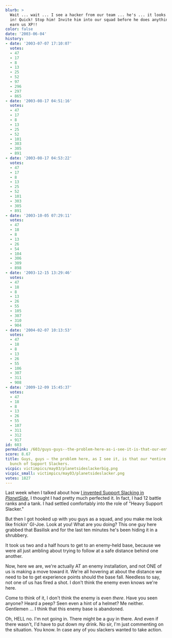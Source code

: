 ```yaml
---
blurb: >
  Wait ... wait ... I see a hacker from our team ... he's ... it looks like he's going
  in! Quick! Stop him! Invite him into our squad before he does anything that could
  earn us XP!!
color: false
date: '2003-06-04'
history:
- date: '2003-07-07 17:10:07'
  votes:
  - 47
  - 17
  - 8
  - 13
  - 25
  - 52
  - 97
  - 296
  - 297
  - 865
- date: '2003-08-17 04:51:16'
  votes:
  - 47
  - 17
  - 8
  - 13
  - 25
  - 52
  - 101
  - 303
  - 305
  - 891
- date: '2003-08-17 04:53:22'
  votes:
  - 47
  - 17
  - 8
  - 13
  - 25
  - 52
  - 101
  - 303
  - 305
  - 891
- date: '2003-10-05 07:29:11'
  votes:
  - 47
  - 18
  - 8
  - 13
  - 26
  - 54
  - 104
  - 306
  - 309
  - 898
- date: '2003-12-15 13:29:46'
  votes:
  - 47
  - 18
  - 8
  - 13
  - 26
  - 55
  - 105
  - 307
  - 310
  - 904
- date: '2004-02-07 10:13:53'
  votes:
  - 47
  - 18
  - 8
  - 13
  - 26
  - 55
  - 106
  - 307
  - 311
  - 908
- date: '2009-12-09 15:45:37'
  votes:
  - 47
  - 18
  - 8
  - 13
  - 26
  - 55
  - 107
  - 311
  - 312
  - 917
id: 603
permalink: /603/guys-guys--the-problem-here-as-i-see-it-is-that-our-entire-team-is-a-bunch-of-support-slackers/
score: 8.67
title: Guys, guys — the problem here, as I see it, is that our *entire team* is a
  bunch of Support Slackers.
vicpic: victimpics/may03/planetsideslackerbig.png
vicpic_small: victimpics/may03/planetsideslacker.png
votes: 1827
---
```


Last week when I talked about how [I invented Support Slacking in
*PlanetSide*](@/victim/601.md), I thought I had pretty much perfected
it. In fact, I had 12 battle ranks and a tank. I had settled comfortably
into the role of "Heavy Support Slacker."

But then I got hooked up with you guys as a squad, and you make me look
like frickin' GI-Joe. Look at you! What are you doing? This one guy here
grabbed that Basilisk and for the last ten minutes he's been hiding it
in a shrubbery.

It took us two and a half hours to get to an enemy-held base, because we
were all just ambling about trying to follow at a safe distance behind
one another.

Now, here we are, we're actually AT an enemy installation, and not ONE
of us is making a move toward it. We're all hovering at about the
distance we need to be to get experience points should the base fall.
Needless to say, not one of us has fired a shot. I don't think the enemy
even knows we're here.

Come to think of it, I don't think the enemy is even *there*. Have you
seen anyone? Heard a peep? Seen even a hint of a helmet? Me neither.
Gentlemen ... I think that this enemy base is abandoned.

Oh, HELL no. I'm not going in. There might be a guy in there. And even
if there wasn't, I'd have to put down my drink. No sir, I'm just
commenting on the situation. You know. In case any of you slackers
wanted to take action.